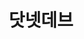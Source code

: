 ---
description: "닷넷데브는 국내 닷넷 개발자들간의 정보 공유와 교류를 위한 커뮤니티입니다."
title: "닷넷데브"
draft: false
note: "커뮤니티에서 활동하려면, 커뮤니티 규정에 동의해야 합니다."
buttons:
    titles: ["닷넷데브 포럼", "닷넷데브 YouTube", "닷넷데브 Medium 블로그"]
    links: ["https://forum.dotnetdev.kr/", "https://www.youtube.com/channel/UCxCPX4tUbFyMseJVjVwcb9g", "https://medium.com/dotnetdev"]
banner:
    text: ".NET Conf 2021 x Seoul이 곧 열립니다."
    button: 
        text: "자세히 보기"
        link: "https://2021.dotnetdev.kr"
features:
    first:
        title: "포럼 참여"
        description: "닷넷데브 포럼에서 다양한 주제, 지식, 의견 등을 나누어 보세요"
    second:
        title: "YouTube 채널"
        description: "2019년부터 진행한 다양한 온라인, 오프라인 세션을 시청하실 수 있습니다"
    third:
        title: "Medium 블로그"
        description: "닷넷에 관련된 심도있는 정보를 블로그로 구독하실 수 있습니다"
---